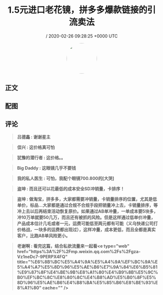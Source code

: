 <h1 align="center">1.5元进口老花镜，拼多多爆款链接的引流卖法</h1>
<p align="center">
    <a> / 2020-02-26 09:28:25 &#43;0000 UTC</a>
</p>

<div align="center">
    <img src="" width="100" height="100" style="border:1px solid;border-radius:50%; color:#ffffff"/>
</div>

## 正文

<div>

</div>

## 配图
<div class="image" align="center">

</div>

## 评论

<div align="left">
<div>

<blockquote >
<span> <strong>吕德鑫 : 谢谢星主 </strong></span>
</blockquote>

<blockquote >
<span> <strong>佳兴 : 这价格真可怕 </strong></span>
</blockquote>

<blockquote >
<span> <strong>犹豫的潜行者 : 这价格。。 </strong></span>
</blockquote>

<blockquote >
<span> <strong>Big Daddy : 这眼镜几乎不要钱 </strong></span>
</blockquote>

<blockquote >
<span> <strong>我的私人医生 : 可怕，我配个眼镜700.800的[大哭] </strong></span>
</blockquote>

<blockquote >
<span> <strong>盗坤 : 而且还可以花最低的成本安全SD冲销量，卡排序！ </strong></span>
</blockquote>

<blockquote >
<span> <strong>盗坤 : 做淘宝，拼多多，大家都需要冲销量，卡销量排序的位置，尤其是低单价，标品…大家都是通过合规不合规手段把销量冲上去，卡销量排序，等冲上去以后再结束活动恢复原价。如果通过AB单冲量，一单成本要5块多，冲10万单就要50几万，而且还有被抓的风险。但是这样通过低单价冲量，产品成本估计几毛或者一元，运费可能低至两元都有可能（义乌快递公司打价格战，一块多的运费都出现过），这样冲量，成本更低，而且全都是真实客户，比跑AB单风险更小。 </strong></span>
</blockquote>

<blockquote >
<span> <strong>老谢啊 : 看完这篇，结合私欲流量来一起看&lt;e type=&#34;web&#34; href=&#34;https%3A%2F%2Fmp.weixin.qq.com%2Fs%2Fgza-Vz1neDc7-9PERPX4FQ&#34; title=&#34;%E6%8B%BC%E5%A4%9A%E5%A4%9A%EF%BC%9A%E5%A4%A7%E5%8D%96%E5%AE%B6%E7%9A%84%E6%B5%81%E9%87%8F%E4%BE%9B%E8%A1%80%E4%B9%8B%E5%9C%B0%EF%BC%8C%E8%80%8C%E4%B8%AD%E5%B0%8F%E5%8D%96%E5%AE%B6%E4%B8%BA%E5%85%B6%E8%BE%93%E8%A1%80&#34; cache=&#34;&#34; /&gt; </strong></span>
</blockquote>

</div>
</div>